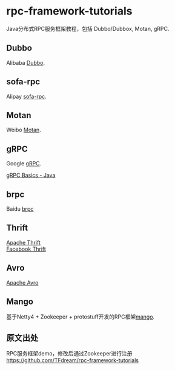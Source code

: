 # rpc-framework-tutorials
Java分布式RPC服务框架教程，包括 Dubbo/Dubbox, Motan, gRPC.

## Dubbo
Alibaba [Dubbo](https://github.com/alibaba/dubbo).

## sofa-rpc
Alipay [sofa-rpc](https://github.com/alipay/sofa-rpc).

## Motan
Weibo [Motan](https://github.com/weibocom/motan).

## gRPC
Google [gRPC](http://grpc.io).

[gRPC Basics - Java](https://grpc.io/docs/tutorials/basic/java.html)

## brpc
Baidu [brpc](https://github.com/brpc/brpc)

## Thrift
[Apache Thrift](https://thrift.apache.org/)
<br>
[Facebook Thrift](https://github.com/facebook/fbthrift)

## Avro
[Apache Avro](https://avro.apache.org/)

## Mango
基于Netty4 + Zookeeper + protostuff开发的RPC框架[mango](https://github.com/TFdream/mango).

## 原文出处
RPC服务框架demo，修改后通过Zookeeper进行注册
https://github.com/TFdream/rpc-framework-tutorials

